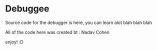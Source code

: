 # Debuggee

Source code for the debugger is here, you can learn alot blah blah blah

All of the code here was created bt : Nadav Cohen

enjoy!
:D
